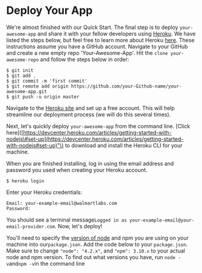 # Deploy Your App

We're almost finished with our Quick Start. The final step is to deploy `your-awesome-app` and share it with your fellow developers using [Heroku](https://devcenter.heroku.com/categories/deployment). We have listed the steps below, but feel free to learn more about Heroku [here](https://devcenter.heroku.com/articles/getting-started-with-nodejs#introduction). These instructions assume you have a GitHub account. Navigate to your GitHub and create a new empty repo 'Your-Awesome-App'. Hit the `clone your-awesome-repo` and follow the steps below in order:

```
$ git init
$ git add .
$ git commit -m 'first commit'
$ git remote add origin https://github.com/your-Github-name/your-awesome-app.git
$ git push -u origin master
```

Navigate to the [Heroku site](https://signup.heroku.com/dc) and set up a free account. This will help streamline our deployment process \(we will do this several times\).

Next, let's quickly deploy `your-awesome-app` from the command line. \[Click here\]\([https://devcenter.heroku.com/articles/getting-started-with-nodejs\#set-up](https://devcenter.heroku.com/articles/getting-started-with-nodejs#set-up)"\) to download and install the Heroku CLI for your machine.

When you are finished installing, log in using the email address and password you used when creating your Heroku account.

```
$ heroku login
```

Enter your Heroku credentials:

```
Email: your-example-email@walmartlabs.com
Password:
```

You should see a terminal message`Logged in as your-example-email@your-email-provider.com`. Now, let's deploy!

You'll need to specify the [version of node](https://devcenter.heroku.com/articles/node-best-practices) and npm you are using on your machine into our`package.json`. Add the code below to your `package.json`. Make sure to change `"node": "4.2.x"`, and `"npm": 3.10.x` to your actual node and npm version. To find out what versions you have, run `node -v`and`npm -v`in the command line

